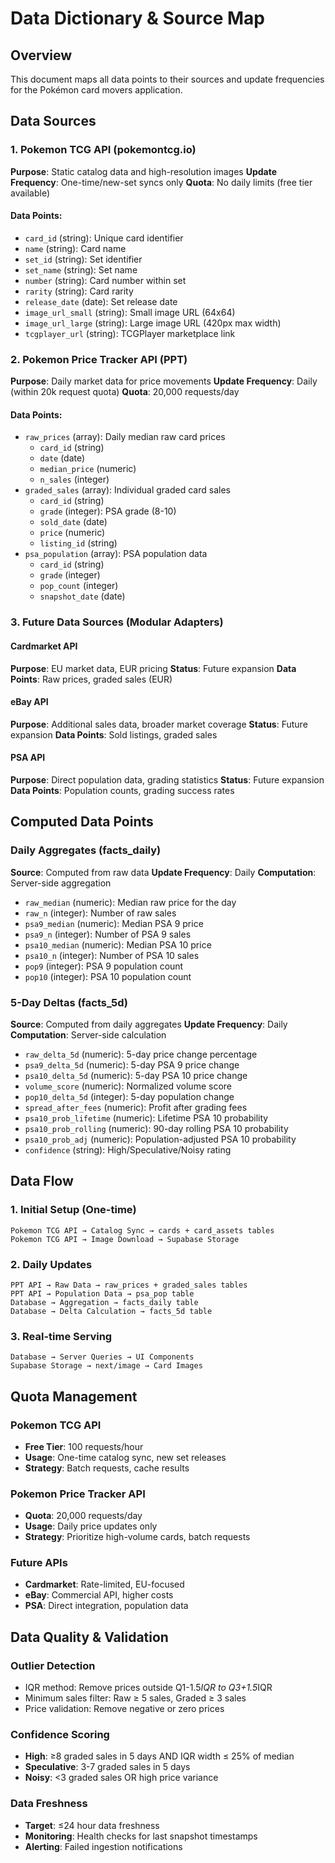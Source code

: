 # Data Dictionary & Source Map

## Overview
This document maps all data points to their sources and update frequencies for the Pokémon card movers application.

## Data Sources

### 1. Pokemon TCG API (pokemontcg.io)
**Purpose**: Static catalog data and high-resolution images
**Update Frequency**: One-time/new-set syncs only
**Quota**: No daily limits (free tier available)

#### Data Points:
- `card_id` (string): Unique card identifier
- `name` (string): Card name
- `set_id` (string): Set identifier
- `set_name` (string): Set name
- `number` (string): Card number within set
- `rarity` (string): Card rarity
- `release_date` (date): Set release date
- `image_url_small` (string): Small image URL (64x64)
- `image_url_large` (string): Large image URL (420px max width)
- `tcgplayer_url` (string): TCGPlayer marketplace link

### 2. Pokemon Price Tracker API (PPT)
**Purpose**: Daily market data for price movements
**Update Frequency**: Daily (within 20k request quota)
**Quota**: 20,000 requests/day

#### Data Points:
- `raw_prices` (array): Daily median raw card prices
  - `card_id` (string)
  - `date` (date)
  - `median_price` (numeric)
  - `n_sales` (integer)
- `graded_sales` (array): Individual graded card sales
  - `card_id` (string)
  - `grade` (integer): PSA grade (8-10)
  - `sold_date` (date)
  - `price` (numeric)
  - `listing_id` (string)
- `psa_population` (array): PSA population data
  - `card_id` (string)
  - `grade` (integer)
  - `pop_count` (integer)
  - `snapshot_date` (date)

### 3. Future Data Sources (Modular Adapters)

#### Cardmarket API
**Purpose**: EU market data, EUR pricing
**Status**: Future expansion
**Data Points**: Raw prices, graded sales (EUR)

#### eBay API
**Purpose**: Additional sales data, broader market coverage
**Status**: Future expansion
**Data Points**: Sold listings, graded sales

#### PSA API
**Purpose**: Direct population data, grading statistics
**Status**: Future expansion
**Data Points**: Population counts, grading success rates

## Computed Data Points

### Daily Aggregates (facts_daily)
**Source**: Computed from raw data
**Update Frequency**: Daily
**Computation**: Server-side aggregation

- `raw_median` (numeric): Median raw price for the day
- `raw_n` (integer): Number of raw sales
- `psa9_median` (numeric): Median PSA 9 price
- `psa9_n` (integer): Number of PSA 9 sales
- `psa10_median` (numeric): Median PSA 10 price
- `psa10_n` (integer): Number of PSA 10 sales
- `pop9` (integer): PSA 9 population count
- `pop10` (integer): PSA 10 population count

### 5-Day Deltas (facts_5d)
**Source**: Computed from daily aggregates
**Update Frequency**: Daily
**Computation**: Server-side calculation

- `raw_delta_5d` (numeric): 5-day price change percentage
- `psa9_delta_5d` (numeric): 5-day PSA 9 price change
- `psa10_delta_5d` (numeric): 5-day PSA 10 price change
- `volume_score` (numeric): Normalized volume score
- `pop10_delta_5d` (integer): 5-day population change
- `spread_after_fees` (numeric): Profit after grading fees
- `psa10_prob_lifetime` (numeric): Lifetime PSA 10 probability
- `psa10_prob_rolling` (numeric): 90-day rolling PSA 10 probability
- `psa10_prob_adj` (numeric): Population-adjusted PSA 10 probability
- `confidence` (string): High/Speculative/Noisy rating

## Data Flow

### 1. Initial Setup (One-time)
```
Pokemon TCG API → Catalog Sync → cards + card_assets tables
Pokemon TCG API → Image Download → Supabase Storage
```

### 2. Daily Updates
```
PPT API → Raw Data → raw_prices + graded_sales tables
PPT API → Population Data → psa_pop table
Database → Aggregation → facts_daily table
Database → Delta Calculation → facts_5d table
```

### 3. Real-time Serving
```
Database → Server Queries → UI Components
Supabase Storage → next/image → Card Images
```

## Quota Management

### Pokemon TCG API
- **Free Tier**: 100 requests/hour
- **Usage**: One-time catalog sync, new set releases
- **Strategy**: Batch requests, cache results

### Pokemon Price Tracker API
- **Quota**: 20,000 requests/day
- **Usage**: Daily price updates only
- **Strategy**: Prioritize high-volume cards, batch requests

### Future APIs
- **Cardmarket**: Rate-limited, EU-focused
- **eBay**: Commercial API, higher costs
- **PSA**: Direct integration, population data

## Data Quality & Validation

### Outlier Detection
- IQR method: Remove prices outside Q1-1.5*IQR to Q3+1.5*IQR
- Minimum sales filter: Raw ≥ 5 sales, Graded ≥ 3 sales
- Price validation: Remove negative or zero prices

### Confidence Scoring
- **High**: ≥8 graded sales in 5 days AND IQR width ≤ 25% of median
- **Speculative**: 3-7 graded sales in 5 days
- **Noisy**: <3 graded sales OR high price variance

### Data Freshness
- **Target**: ≤24 hour data freshness
- **Monitoring**: Health checks for last snapshot timestamps
- **Alerting**: Failed ingestion notifications
